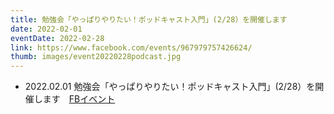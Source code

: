 ```yaml
---
title: 勉強会「やっぱりやりたい！ポッドキャスト入門」(2/28）を開催します
date: 2022-02-01
eventDate: 2022-02-28
link: https://www.facebook.com/events/967979757426624/
thumb: images/event20220228podcast.jpg
---
```

- 2022.02.01 勉強会「やっぱりやりたい！ポッドキャスト入門」(2/28）を開催します　[FBイベント](https://www.facebook.com/events/967979757426624/)
